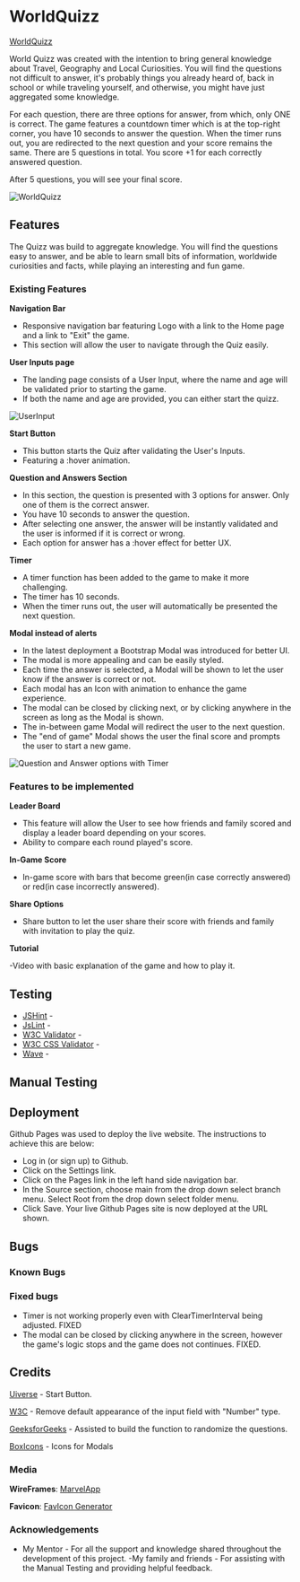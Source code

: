 # WorldQuizz

[WorldQuizz](https://brrunaribeiro.github.io/project-2/)

World Quizz was created with the intention to bring general knowledge about Travel, Geography and Local Curiosities. 
You will find the questions not difficult to answer, it's probably things you already heard of, back in school or while traveling yourself, and otherwise, you might have just aggregated some knowledge.

For each question, there are three options for answer, from which, only ONE is correct. The game features a countdown timer which is at the top-right corner, you have 10 seconds to answer the question. When the timer runs out, you are redirected to the next question and your score remains the same.
There are 5 questions in total. You score +1 for each correctly answered question.

After 5 questions, you will see your final score.

![WorldQuizz](..\assets\images\project-screenshot1.webp)

## Features

The Quizz was build to aggregate knowledge. You will find the questions easy to answer, and be able to learn small bits of information, worldwide curiosities and facts, while playing an interesting and fun game. 

### Existing Features

__Navigation Bar__

- Responsive navigation bar featuring Logo with a link to the Home page and a link to "Exit" the game.
- This section will allow the user to navigate through the Quiz easily.

__User Inputs page__

- The landing page consists of a User Input, where the name and age will be validated prior to starting the game.
- If both the name and age are provided, you can either start the quizz.

![UserInput](..\assets\images\project-screenshot2.webp)

__Start Button__

- This button starts the Quiz after validating the User's Inputs. 
- Featuring a :hover animation.

__Question and Answers Section__

- In this section, the question is presented with 3 options for answer. Only one of them is the correct answer.
- You have 10 seconds to answer the question.
- After selecting one answer, the answer will be instantly validated and the user is informed if it is correct or wrong.
- Each option for answer has a :hover effect for better UX.

__Timer__

- A timer function has been added to the game to make it more challenging. 
- The timer has 10 seconds.
- When the timer runs out, the user will automatically be presented the next question.

__Modal instead of alerts__

- In the latest deployment a Bootstrap Modal was introduced for better UI.
- The modal is more appealing and can be easily styled.
- Each time the answer is selected, a Modal will be shown to let the user know if the answer is correct or not. 
- Each modal has an Icon with animation to enhance the game experience.
- The modal can be closed by clicking next, or by clicking anywhere in the screen as long as the Modal is shown.
- The in-between game Modal will redirect the user to the next question.
- The "end of game" Modal shows the user the final score and prompts the user to start a new game.

![Question and Answer options with Timer](..\assets\images\project-screenshot3.webp)


### Features to be implemented

__Leader Board__
    
- This feature will allow the User to see how friends and family scored and display a leader board depending on your scores.
- Ability to compare each round played's score.

__In-Game Score__

- In-game score with bars that become green(in case correctly answered) or red(in case incorrectly answered).

__Share Options__

- Share button to let the user share their score with friends and family with invitation to play the quiz.

__Tutorial__

-Video with basic explanation of the game and how to play it.

## Testing

* [JSHint](https://jshint.com/) - 
* [JsLint](https://www.jslint.com/) - 
* [W3C Validator]() - 
* [W3C CSS Validator]() - 
* [Wave]() - 

## Manual Testing


## Deployment

Github Pages was used to deploy the live website. The instructions to achieve this are below:

* Log in (or sign up) to Github.
* Click on the Settings link.
* Click on the Pages link in the left hand side navigation bar.
* In the Source section, choose main from the drop down select branch menu. Select Root from the drop down select folder menu.
* Click Save. Your live Github Pages site is now deployed at the URL shown.

## Bugs

### Known Bugs

### Fixed bugs

- Timer is not working properly even with ClearTimerInterval being adjusted. FIXED
- The modal can be closed by clicking anywhere in the screen, however the game's logic stops and the game does not continues. FIXED.

## Credits

[Uiverse](https://uiverse.io/) - Start Button.

[W3C](https://www.w3schools.com/howto/howto_css_hide_arrow_number.asp) - Remove default appearance of the input field with "Number" type.

[GeeksforGeeks](https://www.geeksforgeeks.org/shuffle-a-given-array-using-fisher-yates-shuffle-algorithm/) - Assisted to build the function to randomize the questions.

[BoxIcons](https://boxicons.com/) - Icons for Modals

### Media

__WireFrames__: [MarvelApp](https://marvelapp.com/prototype/bj49j2h)

__Favicon__: [FavIcon Generator](https://favicon.io/)


### Acknowledgements

- My Mentor - For all the support and knowledge shared throughout the development of this project.
-My family and friends -  For assisting with the Manual Testing and providing helpful feedback.